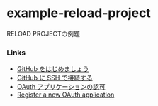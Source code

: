 # example-reload-project
RELOAD PROJECTの例題

### Links

* [GitHub をはじめましょう](https://help.github.com/ja/github/getting-started-with-github)
* [GitHub に SSH で接続する](https://help.github.com/ja/github/authenticating-to-github/connecting-to-github-with-ssh)
* [OAuth アプリケーションの認可](https://docs.github.com/ja/developers/apps/building-oauth-apps/authorizing-oauth-apps#web-application-flow)
* [Register a new OAuth application](https://github.com/settings/applications/new)

